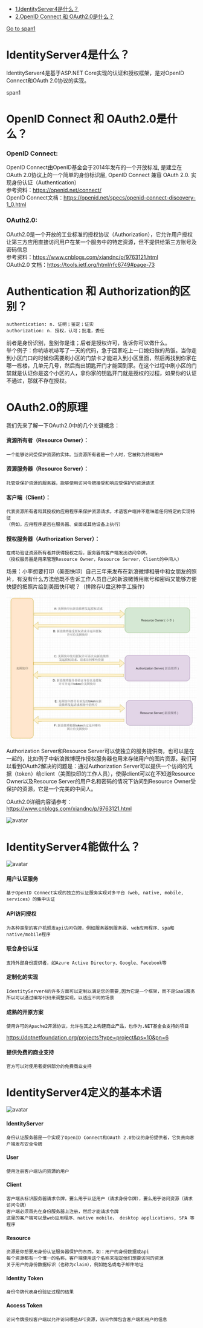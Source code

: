 * [1.IdentityServer4是什么？](#whatisid4)
* [2.OpenID Connect 和 OAuth2.0是什么？](#2)

[Go to span1](#span1)

# <span id="whatisid4"> IdentityServer4是什么？</span>
IdentityServer4是基于ASP.NET Core实现的认证和授权框架，是对OpenID Connect和OAuth 2.0协议的实现。

<span id="span1">span1</span>
 
# OpenID Connect 和 OAuth2.0是什么？
 ### OpenID Connect: 
   OpenID Connect由OpenID基金会于2014年发布的一个开放标准, 是建立在OAuth 2.0协议上的一个简单的身份标识层, OpenID Connect 兼容 OAuth 2.0. 实现身份认证（Authentication）    
   参考资料：https://openid.net/connect/    
   OpenID Connect文档：https://openid.net/specs/openid-connect-discovery-1_0.html 
 ### OAuth2.0:  
   OAuth2.0是一个开放的工业标准的授权协议（Authorization），它允许用户授权让第三方应用直接访问用户在某一个服务中的特定资源，但不提供给第三方账号及密码信息    
   参考资料：https://www.cnblogs.com/xiandnc/p/9763121.html    
   OAuth2.0 文档：https://tools.ietf.org/html/rfc6749#page-73
# Authentication 和 Authorization的区别？
    authentication: n. 证明；鉴定；证实
    authorization: n. 授权，认可；批准，委任
    
前者是身份识别，鉴别你是谁；后者是授权许可，告诉你可以做什么。        
举个例子：你吭哧吭哧写了一天的代码，急于回家吃上一口媳妇做的热饭。当你走到小区门口的时候你需要刷小区的门禁卡才能进入到小区里面，然后再找到你家在哪一栋楼，几单元几号，然后掏出钥匙开门才能回到家。在这个过程中刷小区的门禁就是认证你是这个小区的人，拿你家的钥匙开门就是授权的过程，如果你的认证不通过，那就不存在授权。

# OAuth2.0的原理
我们先来了解一下OAuth2.0中的几个关键概念：

#### 资源所有者（Resource Owner）：
    一个能够访问受保护资源的实体。当资源所有者是一个人时，它被称为终端用户

#### 资源服务器（Resource Server）：
    托管受保护资源的服务器，能够使用访问令牌接受和响应受保护的资源请求

#### 客户端（Client）：
    代表资源所有者和其授权的应用程序来保护资源请求。术语客户端并不意味着任何特定的实现特征
    （例如，应用程序是否在服务器、桌面或其他设备上执行）

#### 授权服务器（Authorization Server）：
    在成功验证资源所有者并获得授权之后，服务器向客户端发出访问令牌。
    （授权服务器是用来管理Resource Owner，Resource Server，Client的中间人）

场景：小李想要打印（美图快印）自己三年来发布在新浪微博相册中和女朋友的照片，有没有什么方法他既不告诉工作人员自己的新浪微博用账号和密码又能够方便快捷的把照片给到美图快印呢？（排除存U盘这种手工操作）

![avatar](OAuth2.0.jpg)

Authorization Server和Resource Server可以使独立的服务提供商，也可以是在一起的，比如例子中新浪微博既作授权服务器也用来存储用户的图片资源。我们可以看到OAuth2解决的问题是：通过Authorization Server可以提供一个访问的凭据（token）给client（美图快印的工作人员），使得client可以在不知道Resource Owner以及Resource Server的用户名和密码的情况下访问到Resource Owner受保护的资源，它是一个完美的中间人。　　

OAuth2.0详细内容请参考：https://www.cnblogs.com/xiandnc/p/9763121.html

![avatar](https://github.com/KenWang007/IdentityServer4Demo/blob/master/whoarewe.jpg)

# IdentityServer4能做什么？
![avatar](https://github.com/KenWang007/IdentityServer4Demo/blob/master/IdentityServer4Features.jpg)

#### 用户认证服务
    基于OpenID Connect实现的独立的认证服务实现对多平台（web, native, mobile, services）的集中认证
#### API访问授权
    为各种类型的客户机颁发api访问令牌，例如服务器到服务器、web应用程序、spa和native/mobile程序
#### 联合身份认证
    支持外部身份提供者，如Azure Active Directory、Google、Facebook等
#### 定制化的实现
    IdentityServer4的许多方面可以定制以满足您的需要,因为它是一个框架，而不是SaaS服务    
    所以可以通过编写代码来调整实现，以适应不同的场景
#### 成熟的开原方案
    使用许可的Apache2开源协议，允许在其之上构建商业产品，也作为.NET基金会支持的项目    
 https://dotnetfoundation.org/projects?type=project&ps=10&pn=6
#### 提供免费的商业支持
    官方可以对使用者提供部分的免费商业支持

# IdentityServer4定义的基本术语
![avatar](https://github.com/KenWang007/IdentityServer4Demo/blob/master/IdentityServer4Flow.jpg)

#### IdentityServer
    身份认证服务器是一个实现了OpenID Connect和OAuth 2.0协议的身份提供者，它负责向客户端发布安全令牌    
#### User
    使用注册客户端访问资源的用户
#### Client
    客户端从标识服务器请求令牌，要么用于认证用户（请求身份令牌），要么用于访问资源（请求访问令牌）    
    客户端必须首先在身份服务器上注册，然后才能请求令牌    
    这里的客户端可以是web应用程序、native mobile， desktop applications, SPA 等程序 
#### Resource
    资源是你想要用身份认证服务器保护的东西，如：用户的身份数据或api        
    每个资源都有一个惟一的名称，客户端使用这个名称来指定他们想要访问的资源    
    关于用户的身份数据标识（也称为claim），例如姓名或电子邮件地址
#### Identity Token
    身份令牌代表身份验证过程的结果
#### Access Token
    访问令牌授权客户端以允许访问哪些API资源，访问令牌包含客户端和用户的信息





